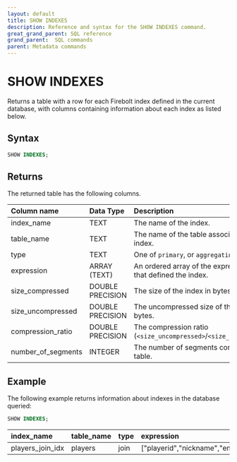 ```yaml
---
layout: default
title: SHOW INDEXES
description: Reference and syntax for the SHOW INDEXES command.
great_grand_parent: SQL reference
grand_parent:  SQL commands
parent: Metadata commands
---
```


# SHOW INDEXES

Returns a table with a row for each Firebolt index defined in the current database, with columns containing information about each index as listed below.

## Syntax

```sql
SHOW INDEXES;
```

## Returns

The returned table has the following columns.

| Column name                 | Data Type   | Description |
| :---------------------------| :-----------| :-----------|
| index_name                  | TEXT      | The name of the index. |
| table_name                  | TEXT      | The name of the table associated with the index. |
| type                        | TEXT      | One of `primary`, or `aggregating`. |
| expression                  | ARRAY (TEXT)| An ordered array of the expression in SQL that defined the index. |
| size_compressed             | DOUBLE PRECISION | The size of the index in bytes. |
| size_uncompressed           | DOUBLE PRECISION  | The uncompressed size of the index in bytes. |
| compression_ratio           | DOUBLE PRECISION  | The compression ratio (`<size_uncompressed>`/`<size_compressed>`).
| number_of_segments          | INTEGER      | The number of segments comprising the table. |

## Example

The following example returns information about indexes in the database queried: 

```sql
SHOW INDEXES;
```

| index_name | table_name |	type |	expression |	size_compressed |	size_uncompressed |	compression_ratio |	number_of_tablets |
|:-----|:-----|:----|:------|:-----|:-----|:-------|:------|
| players_join_idx |	players	| join |	["playerid","nickname","email","agecategory"]	| 819.98 KiB	| 819.98 KiB	| 1	| 0 |